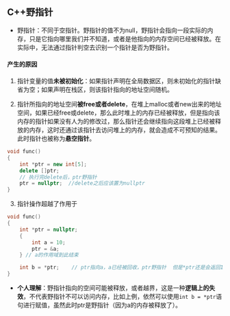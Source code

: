 ## C++野指针

- 野指针：不同于空指针。野指针的值不为null，野指针会指向一段实际的内存，只是它指向哪里我们并不知道，或者是他指向的内存空间已经被释放。在实际中，无法通过指针判空去识别一个指针是否为野指针。

#### 产生的原因

1. 指针变量的值**未被初始化**：如果指针声明在全局数据区，则未初始化的指针缺省为空；如果声明在栈区，则该指针指向的地址空间随机。

2. 指针所指向的地址空间**被free或者delete**，在堆上malloc或者new出来的地址空间，如果已经free或delete，那么此时堆上的内存已经被释放，但是指向该内存的指针如果没有人为的修改过，那么指针还会继续指向这段堆上已经被释放的内存，这时还通过该指针去访问堆上的内存，就会造成不可预知的结果。此时指针也被称为**悬空指针**。

```C++
void func()
{
	int *ptr = new int[5];
	delete []ptr;
	// 执行完delete后，ptr野指针
	ptr = nullptr;  //delete之后应该置为nullptr
}
```

3. 指针操作超越了作用于

```C++
void func()
{
	int *ptr = nullptr;
	{
		int a = 10;
		ptr = &a;
	} // a的作用域到此结束

	int b = *ptr;    // ptr指向a，a已经被回收，ptr野指针  但是*ptr还是会返回10
}
```

- **个人理解**：野指针指向的空间可能被释放，或者越界，这是一种**逻辑上的失效**，不代表野指针不可以访问内存，比如上例，依然可以使用`int b = *ptr`语句进行赋值，虽然此时ptr是野指针（因为a的内存被释放了）。

